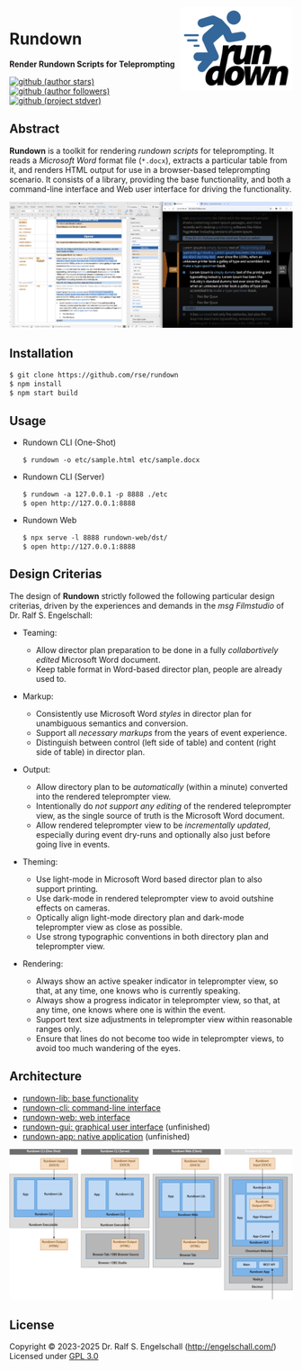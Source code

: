 
<img src="https://raw.githubusercontent.com/rse/rundown/master/etc/rundown-logo.svg" width="200" align="right" alt=""/>

Rundown
=======

**Render Rundown Scripts for Teleprompting**

[![github (author stars)](https://img.shields.io/github/stars/rse?logo=github&label=author%20stars&color=%233377aa)](https://github.com/rse)
[![github (author followers)](https://img.shields.io/github/followers/rse?label=author%20followers&logo=github&color=%234477aa)](https://github.com/rse)
[![github (project stdver)](https://img.shields.io/github/package-json/stdver/rse/rundown?logo=github&label=project%20stdver&color=%234477aa&cacheSeconds=900)](https://github.com/rse/rundown)

Abstract
--------

**Rundown** is a toolkit for rendering *rundown scripts* for
teleprompting. It reads a *Microsoft Word* format file (`*.docx`),
extracts a particular table from it, and renders HTML output for use in
a browser-based teleprompting scenario. It consists of a library, providing
the base functionality, and both a command-line interface and Web user interface
for driving the functionality.

![screenshot](doc/screenshot.png)

Installation
------------

```
$ git clone https://github.com/rse/rundown
$ npm install
$ npm start build
```

Usage
-----

- Rundown CLI (One-Shot)

    ```
    $ rundown -o etc/sample.html etc/sample.docx
    ```

- Rundown CLI (Server)

    ```
    $ rundown -a 127.0.0.1 -p 8888 ./etc
    $ open http://127.0.0.1:8888
    ```

- Rundown Web

    ```
    $ npx serve -l 8888 rundown-web/dst/
    $ open http://127.0.0.1:8888
    ```

Design Criterias
----------------

The design of **Rundown** strictly followed the following particular design criterias, driven by
the experiences and demands in the *msg Filmstudio* of Dr. Ralf S. Engelschall:

- Teaming:
    - Allow director plan preparation to be done in a fully
      *collabortively edited* Microsoft Word document.
    - Keep table format in Word-based director plan, people are already used to.

- Markup:
    - Consistently use Microsoft Word *styles* in director plan for
      unambiguous semantics and conversion.
    - Support all *necessary markups* from the years of event experience.
    - Distinguish between control (left side of table) and content
     (right side of table) in director plan.

- Output:
    - Allow directory plan to be *automatically* (within a minute)
      converted into the rendered teleprompter view.
    - Intentionally do *not support any editing* of the rendered
      teleprompter view, as the single source of truth is the Microsoft Word document.
    - Allow rendered teleprompter view to be *incrementally updated*,
      especially during event dry-runs and optionally also just before going
      live in events.

- Theming:
    - Use light-mode in Microsoft Word based director plan to also support printing.
    - Use dark-mode in rendered teleprompter view to avoid outshine effects on cameras.
    - Optically align light-mode directory plan and dark-mode
      teleprompter view as close as possible.
    - Use strong typographic conventions in both directory plan and teleprompter view.

- Rendering:
    - Always show an active speaker indicator in teleprompter view, so
      that, at any time, one knows who is currently speaking.
    - Always show a progress indicator in teleprompter view,
      so that, at any time, one knows where one is within the event.
    - Support text size adjustments in teleprompter view within reasonable ranges only.
    - Ensure that lines do not become too wide in teleprompter views,
      to avoid too much wandering of the eyes.

Architecture
------------

- [rundown-lib: base functionality](rundown-lib/)
- [rundown-cli: command-line interface](rundown-cli/)
- [rundown-web: web interface](rundown-web/)
- [rundown-gui: graphical user interface](rundown-gui/) (unfinished)
- [rundown-app: native application](rundown-app/) (unfinished)

![screenshot](doc/architecture.png)

License
-------

Copyright &copy; 2023-2025 Dr. Ralf S. Engelschall (http://engelschall.com/)<br/>
Licensed under [GPL 3.0](https://spdx.org/licenses/GPL-3.0-only)

